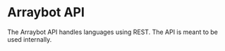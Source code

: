 # Arraybot API

The Arraybot API handles languages using REST. The API is meant to be used internally.